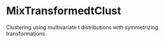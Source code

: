 # MixTransformedtClust
Clustering using multivariate t distributions with symmetrizing transformations
